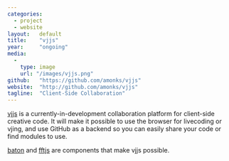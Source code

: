 ```yaml
---
categories:
  - project
  - website
layout:   default
title:    "vjjs"
year:     "ongoing"
media:
  -
    type: image
    url: "/images/vjjs.png"
github:   "https://github.com/amonks/vjjs"
website:  "http://github.com/amonks/vjjs"
tagline:  "Client-Side Collaboration"
---
```

[vjjs](https://github.com/vjjs) is a currently-in-development collaboration platform for client-side creative code. It will make it possible to use the browser for livecoding or vjing, and use GitHub as a backend so you can easily share your code or find modules to use.

[baton](#baton) and [fftjs](#fftjs) are components that make vjjs possible.
